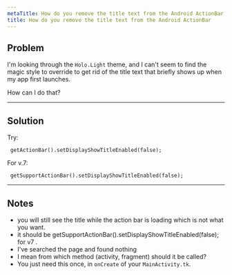```yaml
---
metaTitle: How do you remove the title text from the Android ActionBar
title: How do you remove the title text from the Android ActionBar
---
```


## Problem

I'm looking through the `Holo.Light` theme, and I can't seem to find the magic style to override to get rid of the title text that briefly shows up when my app first launches.


How can I do that?



---

## Solution

Try:



```
 getActionBar().setDisplayShowTitleEnabled(false);

```

For v.7:



```
 getSupportActionBar().setDisplayShowTitleEnabled(false);

```


---

## Notes

- you will still see the title while the action bar is loading which is not what you want.
- it should be getSupportActionBar().setDisplayShowTitleEnabled(false); for v7 .
- I've searched the page and found nothing
- I mean from which method (activity, fragment) should it be called?
- You just need this once, in `onCreate` of your `MainActivity.tk`.
